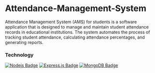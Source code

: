 # Attendance-Management-System

Attendance Management System (AMS) for students is a software application that is designed to manage and maintain student attendance records in educational institutions. The system automates the process of tracking student attendance, calculating attendance percentages, and generating reports.



### Technology
[![Nodejs Badge](https://img.shields.io/badge/-Nodejs-3C873A?style=for-the-badge&labelColor=black&logo=node.js&logoColor=3C873A)](#) [![Express.js Badge](https://img.shields.io/badge/Express.js-000000?style=for-the-badge&logo=express&logoColor=white)](#)  [![MongoDB Badge](https://img.shields.io/badge/MongoDB-4EA94B?style=for-the-badge&logo=mongodb&logoColor=white)](#)
